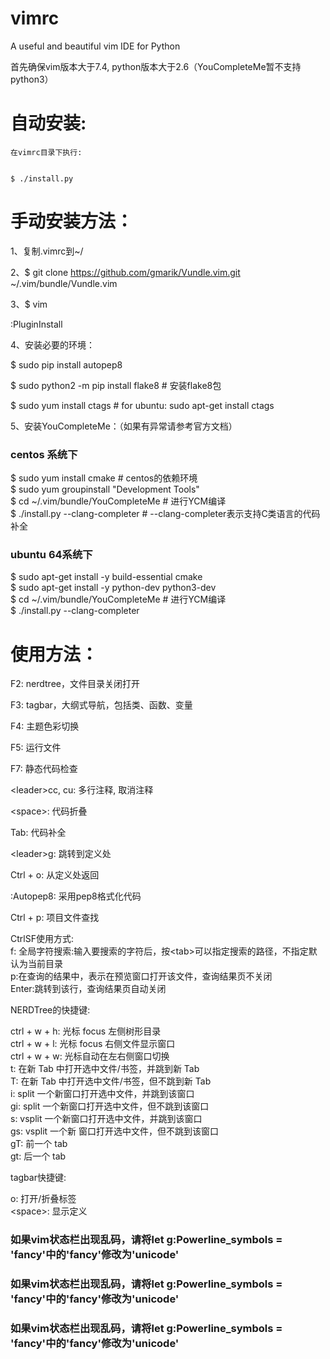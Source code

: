 # vimrc
A useful and beautiful vim IDE for Python

首先确保vim版本大于7.4, python版本大于2.6（YouCompleteMe暂不支持python3）



# 自动安装:


    在vimrc目录下执行:


    $ ./install.py



# 手动安装方法：


1、复制.vimrc到~/


2、$ git clone https://github.com/gmarik/Vundle.vim.git ~/.vim/bundle/Vundle.vim


3、$ vim


  :PluginInstall


4、安装必要的环境：


  $ sudo pip install autopep8


  $ sudo python2 -m pip install flake8  # 安装flake8包


  $ sudo yum install ctags  # for ubuntu: sudo apt-get install ctags


5、安装YouCompleteMe：（如果有异常请参考官方文档）


  ### centos 系统下  
  $ sudo yum install cmake  # centos的依赖环境  
  $ sudo yum groupinstall "Development Tools"  
  $ cd ~/.vim/bundle/YouCompleteMe # 进行YCM编译  
  $ ./install.py --clang-completer     # --clang-completer表示支持C类语言的代码补全  


  ### ubuntu 64系统下  
  $ sudo apt-get install -y build-essential cmake  
  $ sudo apt-get install -y python-dev python3-dev  
  $ cd ~/.vim/bundle/YouCompleteMe # 进行YCM编译  
  $ ./install.py --clang-completer




# 使用方法：


F2:  nerdtree，文件目录关闭打开


F3:  tagbar，大纲式导航，包括类、函数、变量


F4:  主题色彩切换


F5:  运行文件


F7:  静态代码检查


\<leader\>cc, cu:  多行注释, 取消注释


\<space\>:  代码折叠


Tab:  代码补全


\<leader\>g:  跳转到定义处


Ctrl + o:  从定义处返回


:Autopep8:  采用pep8格式化代码


Ctrl + p:  项目文件查找


CtrlSF使用方式:  
f: 全局字符搜索:输入要搜索的字符后，按\<tab\>可以指定搜索的路径，不指定默认为当前目录  
  p:在查询的结果中，表示在预览窗口打开该文件，查询结果页不关闭  
  Enter:跳转到该行，查询结果页自动关闭  


NERDTree的快捷键:  

ctrl + w + h:    光标 focus 左侧树形目录  
ctrl + w + l:    光标 focus 右侧文件显示窗口  
ctrl + w + w:    光标自动在左右侧窗口切换  
t:       在新 Tab 中打开选中文件/书签，并跳到新 Tab  
T:       在新 Tab 中打开选中文件/书签，但不跳到新 Tab  
i:       split 一个新窗口打开选中文件，并跳到该窗口  
gi:      split 一个新窗口打开选中文件，但不跳到该窗口  
s:       vsplit 一个新窗口打开选中文件，并跳到该窗口  
gs:      vsplit 一个新 窗口打开选中文件，但不跳到该窗口  
gT:      前一个 tab  
gt:      后一个 tab  


tagbar快捷键:  

o:         打开/折叠标签  
\<space\>: 显示定义  

### 如果vim状态栏出现乱码，请将let g:Powerline_symbols = 'fancy'中的'fancy'修改为'unicode'
### 如果vim状态栏出现乱码，请将let g:Powerline_symbols = 'fancy'中的'fancy'修改为'unicode'
### 如果vim状态栏出现乱码，请将let g:Powerline_symbols = 'fancy'中的'fancy'修改为'unicode'
